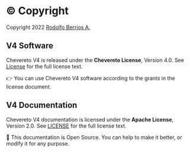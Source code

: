 # ©️ Copyright

Copyright 2022 [Rodolfo Berrios A.](https://rodolfoberrios.com/)

## V4 Software

Chevereto V4 is released under the **Chevereto License**, Version 4.0. See [License](https://chevereto.com/license) for the full license text.

👉 You can use Chevereto V4 software according to the grants in the license document.

## V4 Documentation

Chevereto V4 documentation is licensed under the **Apache License**, Version 2.0. See [LICENSE](../../LICENSE) for the full license text.

💖 This documentation is Open Source. You can help to make it better, or modify it for any purpose.
